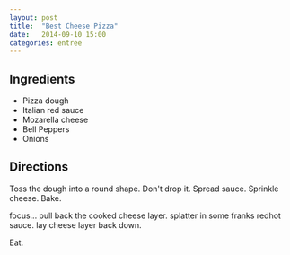 ```yaml
---
layout: post
title:  "Best Cheese Pizza"
date:   2014-09-10 15:00
categories: entree
---
```


## Ingredients
- Pizza dough
- Italian red sauce
- Mozarella cheese
- Bell Peppers
- Onions

## Directions

Toss the dough into a round shape.  Don't drop it.  Spread sauce.  Sprinkle cheese.  Bake.  

focus... pull back the cooked cheese layer.  splatter in some franks redhot sauce.  lay cheese layer back down.

Eat.
